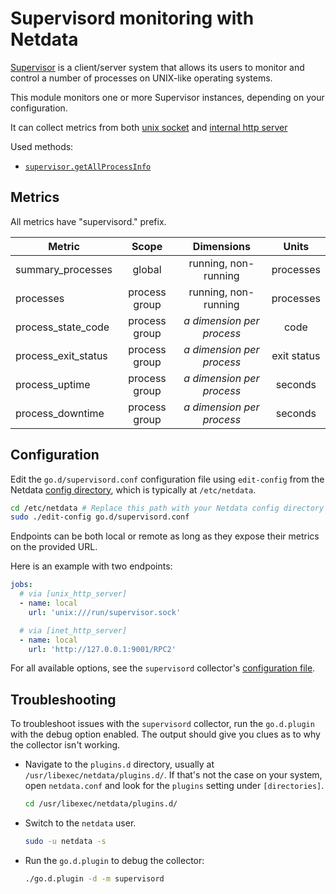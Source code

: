 <!--
title: "Supervisord monitoring with Netdata"
description: "Monitor the processes running by Supervisor with zero configuration, per-second metric granularity, and interactive visualizations."
custom_edit_url: "https://github.com/netdata/go.d.plugin/edit/master/modules/supervisord/README.md"
sidebar_label: "Supervisord"
learn_status: "Published"
learn_topic_type: "References"
learn_rel_path: "Integrations/Monitoring/Virtualized environments/Virtualize hosts"
-->

# Supervisord monitoring with Netdata

[Supervisor](http://supervisord.org/) is a client/server system that allows its users to monitor and control a number of
processes on UNIX-like operating systems.

This module monitors one or more Supervisor instances, depending on your configuration.

It can collect metrics from
both [unix socket](http://supervisord.org/configuration.html?highlight=unix_http_server#unix-http-server-section-values)
and [internal http server](http://supervisord.org/configuration.html?highlight=unix_http_server#inet-http-server-section-settings)

Used methods:

- [`supervisor.getAllProcessInfo`](http://supervisord.org/api.html#supervisor.rpcinterface.SupervisorNamespaceRPCInterface.getAllProcessInfo)

## Metrics

All metrics have "supervisord." prefix.

| Metric              |     Scope     |           Dimensions           |    Units    |
|---------------------|:-------------:|:------------------------------:|:-----------:|
| summary_processes   |    global     |      running, non-running      |  processes  |
| processes           | process group |      running, non-running      |  processes  |
| process_state_code  | process group | <i>a dimension per process</i> |    code     |
| process_exit_status | process group | <i>a dimension per process</i> | exit status |
| process_uptime      | process group | <i>a dimension per process</i> |   seconds   |
| process_downtime    | process group | <i>a dimension per process</i> |   seconds   |

## Configuration

Edit the `go.d/supervisord.conf` configuration file using `edit-config` from the
Netdata [config directory](https://learn.netdata.cloud/docs/configure/nodes), which is typically at `/etc/netdata`.

```bash
cd /etc/netdata # Replace this path with your Netdata config directory
sudo ./edit-config go.d/supervisord.conf
```

Endpoints can be both local or remote as long as they expose their metrics on the provided URL.

Here is an example with two endpoints:

```yaml
jobs:
  # via [unix_http_server]
  - name: local
    url: 'unix:///run/supervisor.sock'

  # via [inet_http_server]
  - name: local
    url: 'http://127.0.0.1:9001/RPC2'
```

For all available options, see the `supervisord`
collector's [configuration file](https://github.com/netdata/go.d.plugin/blob/master/config/go.d/supervisord.conf).

## Troubleshooting

To troubleshoot issues with the `supervisord` collector, run the `go.d.plugin` with the debug option enabled. The output
should give you clues as to why the collector isn't working.

- Navigate to the `plugins.d` directory, usually at `/usr/libexec/netdata/plugins.d/`. If that's not the case on
  your system, open `netdata.conf` and look for the `plugins` setting under `[directories]`.

  ```bash
  cd /usr/libexec/netdata/plugins.d/
  ```

- Switch to the `netdata` user.

  ```bash
  sudo -u netdata -s
  ```

- Run the `go.d.plugin` to debug the collector:

  ```bash
  ./go.d.plugin -d -m supervisord
  ```
